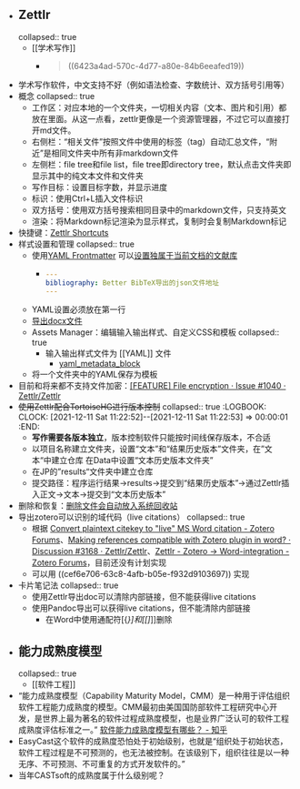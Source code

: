 - ## Zettlr
  collapsed:: true
	- [[学术写作]]
		- > ((6423a4ad-570c-4d77-a80e-84b6eeafed19))
- 学术写作软件，中文支持不好（例如语法检查、字数统计、双方括号引用等）
- 概念
  collapsed:: true
	- 工作区：对应本地的一个文件夹，一切相关内容（文本、图片和引用）都放在里面。从这一点看，zettlr更像是一个资源管理器，不过它可以直接打开md文件。
	- 右侧栏：“相关文件”按照文件中使用的标签（tag）自动汇总文件，“附近”是相同文件夹中所有非markdown文件
	- 左侧栏：file tree和file list，file tree即directory tree，默认点击文件夹即显示其中的纯文本文件和文件夹
	- 写作目标：设置目标字数，并显示进度
	- 标识：使用Ctrl+L插入文件标识
	- 双方括号：使用双方括号搜索相同目录中的markdown文件，只支持英文
	- 渲染：将Markdown标记渲染为显示样式，复制时会复制Markdown标记
- 快捷键：[Zettlr Shortcuts](https://www.zettlr.com/shortcuts)
- 样式设置和管理
  collapsed:: true
	- 使用[YAML Frontmatter](https://docs.zettlr.com/en/core/yaml-frontmatter/) 可以[设置独属于当前文档的文献库](https://docs.zettlr.com/en/academic/citations/#using-a-file-specific-library)
		- ```YAML
		  ---
		  bibliography: Better BibTeX导出的json文件地址
		  ---
		  
		  ```
	- YAML设置必须放在第一行
	- [导出docx文件](https://docs.zettlr.com/en/core/export/)
	- Assets Manager：编辑输入输出样式、自定义CSS和模板
	  collapsed:: true
		- 输入输出样式文件为 [[YAML]] 文件
			- [yaml_metadata_block](https://pandoc.org/MANUAL.html#extension-yaml_metadata_block)
	- 将一个文件夹中的YAML保存为模板
- 目前和将来都不支持文件加密：[[FEATURE] File encryption · Issue #1040 · Zettlr/Zettlr](https://github.com/Zettlr/Zettlr/issues/1040)
- ~~使用Zettlr配合TortoiseHG进行版本控制~~
  collapsed:: true
  :LOGBOOK:
  CLOCK: [2021-12-11 Sat 11:22:52]--[2021-12-11 Sat 11:22:53] => 00:00:01
  :END:
	- **写作需要各版本独立**，版本控制软件只能按时间线保存版本，不合适
	- 以项目名称建立文件夹，设置“文本”和“结果历史版本”文件夹，在”文本“中建立仓库
	  在Data中设置“文本历史版本文件夹”
	- 在JP的”results“文件夹中建立仓库
	- 提交路径：程序运行结果->results->提交到“结果历史版本”->通过Zettlr插入正文->文本->提交到“文本历史版本”
- 删除和恢复：[删除文件会自动放入系统回收站](https://docs.zettlr.com/en/faq/#im-using-linux-and-deleting-files-doesnt-move-them-to-the-trash)
- 导出zotero可以识别的域代码（live citations）
  collapsed:: true
	- 根据 [Convert plaintext citekey to "live" MS Word citation - Zotero Forums](https://forums.zotero.org/discussion/82817/convert-plaintext-citekey-to-live-ms-word-citation)、[Making references compatible with Zotero plugin in word? · Discussion #3168 · Zettlr/Zettlr](https://github.com/Zettlr/Zettlr/discussions/3168)、[Zettlr - Zotero → Word-integration - Zotero Forums](https://forums.zotero.org/discussion/comment/393578#Comment_393578)，目前还没有计划实现
	- 可以用 ((cef6e706-63c8-4afb-b05e-f932d9103697)) 实现
- 卡片笔记法
  collapsed:: true
	- 使用Zettlr导出doc可以清除内部链接，但不能获得live citations
	- 使用Pandoc导出可以获得live citations，但不能清除内部链接
		- 在Word中使用通配符\[\{*\}\]和\[\[]*\]\]删除
- ## 能力成熟度模型
  collapsed:: true
	- [[软件工程]]
- “能力成熟度模型（Capability Maturity Model，CMM）是一种用于评估组织软件工程能力成熟度的模型。CMM最初由美国国防部软件工程研究中心开发，是世界上最为著名的软件过程成熟度模型，也是业界广泛认可的软件工程成熟度评估标准之一。” [软件能力成熟度模型有哪些？ - 知乎](https://www.zhihu.com/question/449308356/answer/2902629527?utm_id=0)
- EasyCast这个软件的成熟度恐怕处于初始级别，也就是“组织处于初始状态，软件工程过程是不可预测的，也无法被控制。在该级别下，组织往往是以一种无序、不可预测、不可重复的方式开发软件的。”
- 当年CASTsoft的成熟度属于什么级别呢？